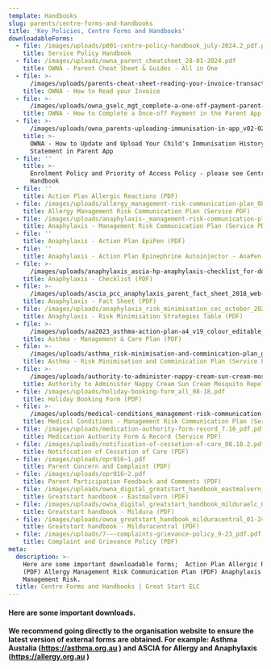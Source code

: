 ```yaml
---
template: Handbooks
slug: parents/centre-forms-and-handbooks
title: 'Key Policies, Centre Forms and Handbooks'
downloadableForms:
  - file: /images/uploads/p001-centre-policy-handbook_july-2024.2_pdf.pdf
    title: Service Policy Handbook
  - file: /images/uploads/owna_parent_cheatsheet_28-01-2024.pdf
    title: OWNA - Parent Cheat Sheet & Guides - All in One
  - file: >-
      /images/uploads/parents-cheat-sheet-reading-your-invoice-transactional-1-.pdf
    title: OWNA - How to Read your Invoice
  - file: >-
      /images/uploads/owna_gselc_mgt_complete-a-one-off-payment-parent-app-_v-31-01-2024_pdf.pdf
    title: OWNA - How to Complete a Once-off Payment in the Parent App
  - file: >-
      /images/uploads/owna_parents-uploading-immunisation-in-app_v02-02-2024_pdf.pdf
    title: >-
      OWNA - How to Update and Upload Your Child's Immunisation History
      Statement in Parent App
  - file: ''
    title: >-
      Enrolment Policy and Priority of Access Policy - please see Centre Policy
      Handbook
  - file: ''
    title: Action Plan Allergic Reactions (PDF)
  - file: /images/uploads/allergy_management-risk-communication-plan_08.18.pdf
    title: Allergy Management Risk Communication Plan (Service PDF)
  - file: /images/uploads/anaphylaxis-_management-risk-communication-plan_08.18.pdf
    title: Anaphylaxis - Management Risk Communication Plan (Service PDF)
  - file: ''
    title: Anaphylaxis - Action Plan EpiPen (PDF)
  - file: ''
    title: Anaphylaxis - Action Plan Epinephrine Autoinjector - AnaPen (PDF)
  - file: >-
      /images/uploads/anaphylaxis_ascia-hp-anaphylaxis-checklist_for-doctor_0818.pdf
    title: Anaphylaxis - Checklist (PDF)
  - file: >-
      /images/uploads/ascia_pcc_anaphylaxis_parent_fact_sheet_2018_web-printed-05-2022.pdf
    title: Anaphylaxis - Fact Sheet (PDF)
  - file: /images/uploads/anaphylaxis_risk_minimisation_cec_october_2021.pdf
    title: Anaphylaxis - Risk Minimisation Strategies Table (PDF)
  - file: >-
      /images/uploads/aa2023_asthma-action-plan-a4_v19_colour_editable_10-2023.pdf
    title: Asthma - Management & Care Plan (PDF)
  - file: >-
      /images/uploads/asthma_risk-minimisation-and-comminication-plan_gselc_8.18.pdf
    title: Asthma - Risk Minimisation and Comminication Plan (Service PDF)
  - file: >-
      /images/uploads/authority-to-administer-nappy-cream-sun-cream-mosquito-repellent-medication-form-_11.16.3.pdf
    title: Authority to Administer Nappy Cream Sun Cream Mosquito Repellent (PDF)
  - file: /images/uploads/holiday-booking-form_all_08-18.pdf
    title: Holiday Booking Form (PDF)
  - file: >-
      /images/uploads/medical-conditions_management-risk-communication-plan_08.18.pdf
    title: Medical Conditions - Management Risk Communication Plan (Service PDF)
  - file: /images/uploads/medication-authority-form-record_7.16_pdf.pdf
    title: Medication Authority Form & Record (Service PDF)
  - file: /images/uploads/notification-of-cessation-of-care_08.18.2.pdf
    title: Notification of Cessation of Care (PDF)
  - file: /images/uploads/opr016~1.pdf
    title: Parent Concern and Complaint (PDF)
  - file: /images/uploads/opr016~2.pdf
    title: Parent Participation Feedback and Comments (PDF)
  - file: /images/uploads/owna_digital_greatstart_handbook_eastmalvern_01-24.pdf
    title: Greatstart handbook - Eastmalvern (PDF)
  - file: /images/uploads/owna_digital_greatstart_handbook_milduraelc_01-24.pdf
    title: Greatstart handbook - Mildura (PDF)
  - file: /images/uploads/owna_greatstart_handbook_milduracentral_01-24.pdf
    title: Greatstart handbook - Milduracentral (PDF)
  - file: /images/uploads/7-–-complaints-grievance-policy_9-23_pdf.pdf
    title: Complaint and Grievance Policy (PDF)
meta:
  description: >-
    Here are some important downloadable forms;  Action Plan Allergic Reactions
    (PDF) Allergy Management Risk Communication Plan (PDF) Anaphylaxis -
    Management Risk. 
  title: Centre Forms and Handbooks | Great Start ELC
---
```

#### Here are some important downloads.

#### We recommend going directly to the organisation website to ensure the latest version of external forms are obtained. For example: Asthma Austalia (https://asthma.org.au ) and  ASCIA for Allergy and Anaphylaxis (https://allergy.org.au )
